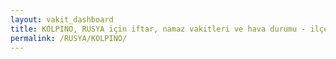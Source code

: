 ```yaml
---
layout: vakit_dashboard
title: KOLPINO, RUSYA için iftar, namaz vakitleri ve hava durumu - ilçe/eyalet seç
permalink: /RUSYA/KOLPINO/
---
```


<script type="text/javascript">
  var GLOBAL_COUNTRY = 'RUSYA';
  var GLOBAL_CITY = 'KOLPINO';
  var GLOBAL_STATE = '';
  var lat = 72;
  var lon = 21;
</script>
